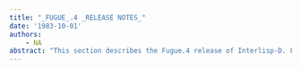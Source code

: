 ```yaml
---
title: "_FUGUE_.4 _RELEASE NOTES_"
date: '1983-10-01'
authors: 
    - NA
abstract: "This section describes the Fugue.4 release of Interlisp-D. Fugue.4 is the Customer Version of Fugue.3, which is a significant enrichment of its predecessors, Fugue.2 and Fugue.O."
---
```


